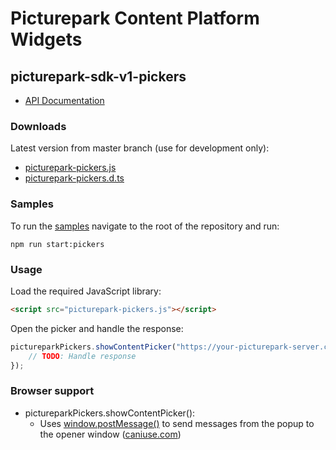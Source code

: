 # Picturepark Content Platform Widgets

## picturepark-sdk-v1-pickers

- [API Documentation](https://rawgit.com/Picturepark/Picturepark.SDK.TypeScript/master/docs/picturepark-sdk-v1-pickers/api/index.html)

### Downloads

Latest version from master branch (use for development only): 

- [picturepark-pickers.js](https://rawgit.com/Picturepark/Picturepark.SDK.TypeScript/master/src/picturepark-sdk-v1-pickers/dist/picturepark-pickers.js)
- [picturepark-pickers.d.ts](https://rawgit.com/Picturepark/Picturepark.SDK.TypeScript/master/src/picturepark-sdk-v1-pickers/dist/picturepark-pickers.d.ts)

### Samples

To run the [samples](https://github.com/Picturepark/Picturepark.SDK.TypeScript/tree/master/src/picturepark-sdk-v1-pickers/samples) navigate to the root of the repository and run: 

    npm run start:pickers

### Usage

Load the required JavaScript library: 

```Html
<script src="picturepark-pickers.js"></script>
```

Open the picker and handle the response: 

```JavaScript
pictureparkPickers.showContentPicker("https://your-picturepark-server.com").then(function (result) {
    // TODO: Handle response
});
```

### Browser support

- pictureparkPickers.showContentPicker(): 
  - Uses [window.postMessage()](https://developer.mozilla.org/en-US/docs/Web/API/Window/postMessage) to send messages from the popup to the opener window ([caniuse.com](http://caniuse.com/#feat=x-doc-messaging))
